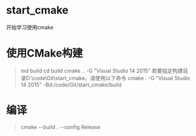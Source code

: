 # start_cmake
开始学习使用cmake

# 使用CMake构建
> md build
> cd build
> cmake .. -G "Visual Studio 14 2015"
若要指定构建目录D:\code\Git\start_cmake，请使用以下命令
> cmake . -G "Visual Studio 14 2015" -Bd:/code/Git/start_cmake/build

# 编译
> cmake --build . --config Release
